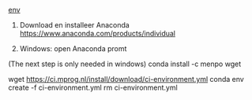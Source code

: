 [env](download/ci-environment.yml)

1. Download en installeer Anaconda
https://www.anaconda.com/products/individual

2. Windows: open Anaconda promt

(The next step is only needed in windows)
conda install -c menpo wget

wget https://ci.mprog.nl/install/download/ci-environment.yml
conda env create -f ci-environment.yml
rm ci-environment.yml
